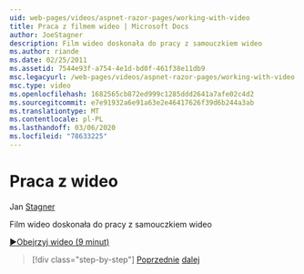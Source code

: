 ```yaml
---
uid: web-pages/videos/aspnet-razor-pages/working-with-video
title: Praca z filmem wideo | Microsoft Docs
author: JoeStagner
description: Film wideo doskonała do pracy z samouczkiem wideo
ms.author: riande
ms.date: 02/25/2011
ms.assetid: 7544e93f-a754-4e1d-bd0f-461f38e11db9
msc.legacyurl: /web-pages/videos/aspnet-razor-pages/working-with-video
msc.type: video
ms.openlocfilehash: 1682565cb872ed999c1285ddd2641a7afe02c4d2
ms.sourcegitcommit: e7e91932a6e91a63e2e46417626f39d6b244a3ab
ms.translationtype: MT
ms.contentlocale: pl-PL
ms.lasthandoff: 03/06/2020
ms.locfileid: "78633225"
---
```

# <a name="working-with-video"></a>Praca z wideo

Jan [Stagner](https://github.com/JoeStagner)

Film wideo doskonała do pracy z samouczkiem wideo

[&#9654;Obejrzyj wideo (9 minut)](https://channel9.msdn.com/Blogs/ASP-NET-Site-Videos/working-with-video)

> [!div class="step-by-step"]
> [Poprzednie](working-with-images.md)
> [dalej](adding-email-to-your-web-site.md)
